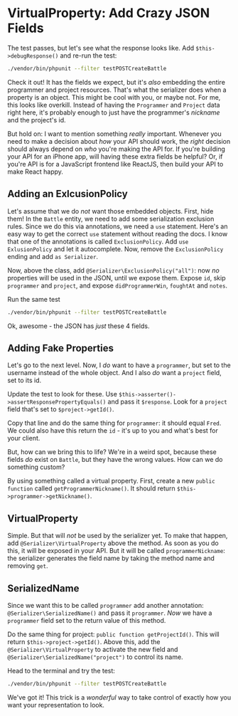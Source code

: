 # VirtualProperty: Add Crazy JSON Fields

The test passes, but let's see what the response looks like. Add `$this->debugResponse()`
and re-run the test:

```bash
./vendor/bin/phpunit --filter testPOSTCreateBattle
```

Check it out! It has the fields we expect, but it's *also* embedding the entire programmer
and project resources. That's what the serializer does when a property is an object.
This might be cool with you, or maybe not. For me, this looks like overkill. Instead
of having the `Programmer` and `Project` data right here, it's probably enough to
just have the programmer's *nickname* and the project's id.

But hold on: I want to mention something *really* important. Whenever you need to
make a decision about *how* your API should work, the *right* decision should always
depend on *who* you're making the API for. If you're building your API for an iPhone
app, will having these extra fields be helpful? Or, if you're API is for a JavaScript
frontend like ReactJS, then build your API to make React happy.

## Adding an ExlcusionPolicy

Let's assume that we do *not* want those embedded objects. First, hide them! In
the `Battle` entity, we need to add some serialization exclusion rules. Since we
do this via annotations, we need a `use` statement. Here's an easy way to get the
correct `use` statement without reading the docs. I know that one of the annotations
is called `ExclusionPolicy`. Add `use ExlusionPolicy` and let it autocomplete. Now,
remove the `ExclusionPolicy` ending and add `as Serializer`.

Now, above the class, add `@Serializer\ExclusionPolicy("all")`: now *no* properties will
be used in the JSON, until we expose them. Expose `id`, skip `programmer` and `project`,
and expose `didProgrammerWin`, `foughtAt` and `notes`.

Run the same test

```bash
./vendor/bin/phpunit --filter testPOSTCreateBattle
```

Ok, awesome - the JSON has *just* these 4 fields.

## Adding Fake Properties

Let's go to the next level. Now, I *do* want to have a `programmer`, but set to
the username instead of the whole object. And I also *do* want a `project` field,
set to its id.

Update the test to look for these. Use `$this->asserter()->assertResponsePropertyEquals()`
and pass it `$response`. Look for a `project` field that's set to `$project->getId()`.

Copy that line and do the same thing for `programmer`: it should equal `Fred`. We could
also have this return the `id` - it's up to you and what's best for your client.

But, how can we bring this to life? We're in a weird spot, because these fields *do*
exist on `Battle`, but they have the wrong values. How can we do something custom?

By using something called a virtual property. First, create a new `public function`
called `getProgrammerNickname()`. It should return `$this->programmer->getNickname()`.

## VirtualProperty

Simple. But that will *not* be used by the serializer yet. To make that happen, add
`@Serializer\VirtualProperty` above the method. As soon as you do this, it will be
exposed in your API. But it will be called `programmerNickname`: the serializer generates
the field name by taking the method name and removing `get`.

## SerializedName

Since we want this to be called `programmer` add another annotation:
`@Serializer\SerializedName()` and pass it `programmer`. *Now* we have a `programmer`
field set to the return value of this method.

Do the same thing for project: `public function getProjectId()`. This will return
`$this->project->getId()`. Above this, add the `@Serializer\VirtualProperty` to activate
the new field and `@Serializer\SerializedName("project")` to control its name.

Head to the terminal and try the test:

```bash
./vendor/bin/phpunit --filter testPOSTCreateBattle
```

We've got it! This trick is a *wonderful* way to take control of exactly how you
want your representation to look.

